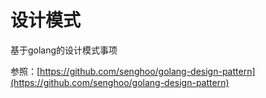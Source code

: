 # 设计模式

基于golang的设计模式事项

参照：[https://github.com/senghoo/golang-design-pattern](https://github.com/senghoo/golang-design-pattern)
